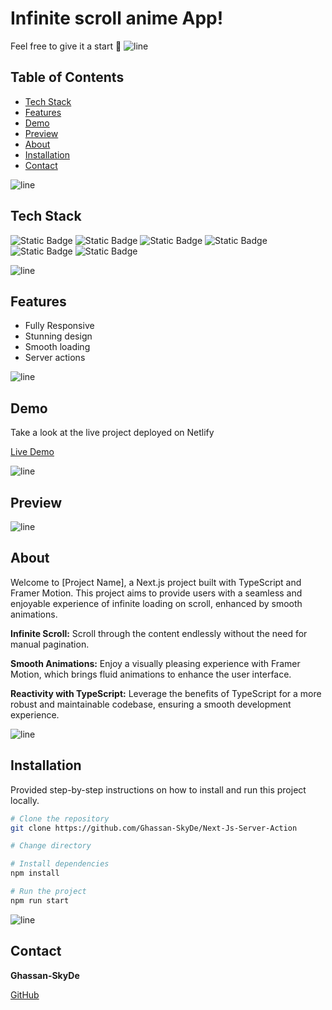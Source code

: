 
# Infinite scroll anime App! 

Feel free to give it a start 🌟
![line]

## Table of Contents

- [Tech Stack](#tech-stack)
- [Features](#features)
- [Demo](#demo)
- [Preview](#preview)
- [About](#about)
- [Installation](#installation)
- [Contact](#contact)

![line]

## Tech Stack
![Static Badge](https://img.shields.io/badge/TypeScript-black?style=for-the-badge&logo=typescript)
![Static Badge](https://img.shields.io/badge/next%2Fjs-black?style=for-the-badge&logo=nextdotjs)
![Static Badge](https://img.shields.io/badge/Tailwind-black?style=for-the-badge&logo=tailwindcss)
![Static Badge](https://img.shields.io/badge/CSS-black?style=for-the-badge&logo=CSS3)
![Static Badge](https://img.shields.io/badge/server%2Faction-black?style=for-the-badge&logo=nextdotjs)
![Static Badge](https://img.shields.io/badge/Netlify-black?style=for-the-badge&logo=netlify)


![line]

## Features
- Fully Responsive
- Stunning design
- Smooth loading
- Server actions
  
![line]

## Demo

Take a look at the live project deployed on Netlify

[Live Demo](https://next-js-server-action.vercel.app/)

![line]

## Preview

![line]

## About

Welcome to [Project Name], a Next.js project built with TypeScript and Framer Motion. This project aims to provide users with a seamless and enjoyable experience of infinite loading on scroll, enhanced by smooth animations.

**Infinite Scroll:** Scroll through the content endlessly without the need for manual pagination.

**Smooth Animations:** Enjoy a visually pleasing experience with Framer Motion, which brings fluid animations to enhance the user interface.

**Reactivity with TypeScript:** Leverage the benefits of TypeScript for a more robust and maintainable codebase, ensuring a smooth development experience.

![line]

## Installation

Provided step-by-step instructions on how to install and run this project locally.

```bash
# Clone the repository
git clone https://github.com/Ghassan-SkyDe/Next-Js-Server-Action

# Change directory

# Install dependencies
npm install

# Run the project
npm run start
```
![line]

[line]: https://user-images.githubusercontent.com/75939390/137615281-3a875960-92cc-407f-97fe-fd2319bdb252.png
## Contact

**Ghassan-SkyDe**

[GitHub](https://github.com/Ghassan-SkyDe)
